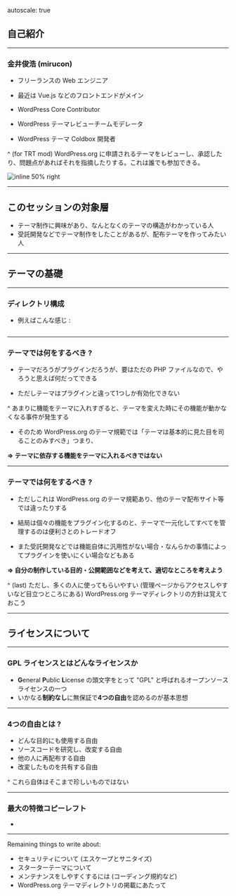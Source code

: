 autoscale: true

## 自己紹介

---

### 金井俊浩 (mirucon)

* フリーランスの Web エンジニア
* 最近は Vue.js などのフロントエンドがメイン

* WordPress Core Contributor
* WordPress テーマレビューチームモデレータ
* WordPress テーマ Coldbox 開発者

^ (for TRT mod) WordPress.org に申請されるテーマをレビューし、承認したり、問題点があればそれを指摘したりする。これは誰でも参加できる。

![inline 50% right](https://secure.gravatar.com/avatar/38228223544cf5f1f818c93ecdd4371f?s=500&d=mm&r=g)

---

## このセッションの対象層

* テーマ制作に興味があり、なんとなくのテーマの構造がわかっている人
* 受託開発などでテーマ制作をしたことがあるが、配布テーマを作ってみたい人

---

## テーマの基礎

---

### ディレクトリ構成

* 例えばこんな感じ :

```

```

---

### テーマでは何をするべき ?

* テーマだろうがプラグインだろうが、要はただの PHP ファイルなので、やろうと思えば何だってできる

* ただしテーマはプラグインと違って1つしか有効化できない

^ あまりに機能をテーマに入れすぎると、テーマを変えた時にその機能が動かなくなる事件が発生する

* そのため WordPress.org のテーマ規範では「テーマは基本的に見た目を司ることのみすべき」つまり、

**=> テーマに依存する機能をテーマに入れるべきではない**

---

### テーマでは何をするべき ?

* ただしこれは WordPress.org のテーマ規範あり、他のテーマ配布サイト等では違ったりする

* 結局は個々の機能をプラグイン化するのと、テーマで一元化してすべてを管理するのは便利さとのトレードオフ

* また受託開発などでは機能自体に汎用性がない場合・なんらかの事情によってプラグインを使いにくい場合などもある

**=> 自分の制作している目的・公開範囲などを考えて、適切なところを考えよう**

^ (last) ただし、多くの人に使ってもらいやすい (管理ページからアクセスしやすいなど目立つところにある) WordPress.org テーマディレクトリの方針は覚えておこう

---


## ライセンスについて

---

### GPL ライセンスとはどんなライセンスか

* **G**eneral **P**ublic **L**icense の頭文字をとって "GPL" と呼ばれるオープンソースライセンスの一つ
* いかなる**制約なし**に無保証で**4つの自由**を認めるのが基本思想

---

### 4つの自由とは ?

* どんな目的にも使用する自由
* ソースコードを研究し、改変する自由
* 他の人に再配布する自由
* 改変したものを共有する自由

^ これら自体はそこまで珍しいものではない

---

### 最大の特徴コピーレフト

* 

---

Remaining things to write about:

* セキュリティについて (エスケープとサニタイズ)
* スターターテーマについて
* メンテナンスをしやすくするには (コーディング規約など)
* WordPress.org テーマディレクトリの掲載にあたって